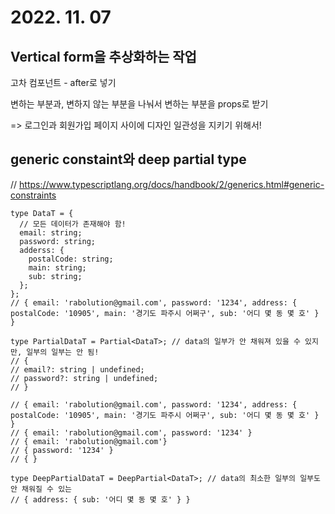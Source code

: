 # 2022. 11. 07

## Vertical form을 추상화하는 작업

고차 컴포넌트 - after로 넣기

변하는 부분과, 변하지 않는 부분을 나눠서
변하는 부분을 props로 받기

=> 로그인과 회원가입 페이지 사이에 디자인 일관성을 지키기 위해서!

## generic constaint와 deep partial type

// https://www.typescriptlang.org/docs/handbook/2/generics.html#generic-constraints

```tsx
type DataT = {
  // 모든 데이터가 존재해야 함!
  email: string;
  password: string;
  adderss: {
    postalCode: string;
    main: string;
    sub: string;
  };
};
// { email: 'rabolution@gmail.com', password: '1234', address: { postalCode: '10905', main: '경기도 파주시 어쩌구', sub: '어디 몇 동 몇 호' } }

type PartialDataT = Partial<DataT>; // data의 일부가 안 채워져 있을 수 있지만, 일부의 일부는 안 됨!
// {
// email?: string | undefined;
// password?: string | undefined;
// }

// { email: 'rabolution@gmail.com', password: '1234', address: { postalCode: '10905', main: '경기도 파주시 어쩌구', sub: '어디 몇 동 몇 호' } }
// { email: 'rabolution@gmail.com', password: '1234' }
// { email: 'rabolution@gmail.com'}
// { password: '1234' }
// { }

type DeepPartialDataT = DeepPartial<DataT>; // data의 최소한 일부의 일부도 안 채워질 수 있는
// { address: { sub: '어디 몇 동 몇 호' } }
```
